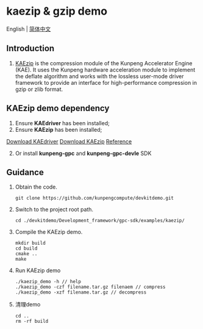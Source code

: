 # **kaezip & gzip demo**

English | [简体中文](README.md)

## Introduction
1. [KAEzip](https://www.hikunpeng.com/document/detail/zh/kunpengaccel/compress/devg-kaezip/kunpengaccel_kaezip_0001.html) is the compression module of the Kunpeng Accelerator Engine (KAE). It uses the Kunpeng hardware acceleration module to implement the deflate algorithm and works with the lossless user-mode driver framework to provide an interface for high-performance compression in gzip or zlib format.
## KAEzip demo dependency
1. Ensure **KAEdriver** has been installed;
2. Ensure **KAEzip** has been installed;

[Download KAEdriver](https://github.com/kunpengcompute/KAEdriver)
[Download KAEzip](https://github.com/kunpengcompute/KAEdriver)
[Reference](https://github.com/kunpengcompute/KAEzip)

2. Or install **kunpeng-gpc** and **kunpeng-gpc-devle** SDK

## Guidance
1. Obtain the code.

   ```shell
   git clone https://github.com/kunpengcompute/devkitdemo.git
   ```

2. Switch to the project root path.

   ```shell
   cd ./devkitdemo/Development_framework/gpc-sdk/examples/kaezip/
   ```

3. Compile the KAEzip demo.

   ```shell
   mkdir build
   cd build
   cmake ..
   make
   ```

4. Run KAEzip demo

   ```shell
   ./kaezip_demo -h // help
   ./kaezip_demo -czf filename.tar.gz filenaem // compress
   ./kaezip_demo -xzf filename.tar.gz // decompress
   ```

5. 清理demo

   ```shell
   cd ..
   rm -rf build
   ```
